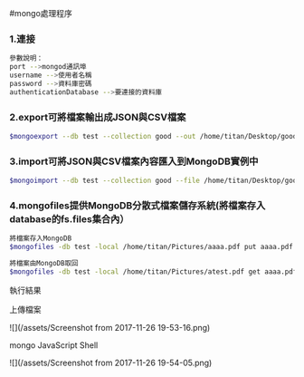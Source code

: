 #mongo處理程序

### 1.連接

```bash
參數說明：
port -->mongod通訊埠
username -->使用者名稱
password -->資料庫密碼
authenticationDatabase -->要連接的資料庫
```

### 2.export可將檔案輸出成JSON與CSV檔案

```bash
$mongoexport --db test --collection good --out /home/titan/Desktop/good.json
```

### 3.import可將JSON與CSV檔案內容匯入到MongoDB實例中

```bash
$mongoimport --db test --collection good --file /home/titan/Desktop/good.json
```

### 4.mongofiles提供MongoDB分散式檔案儲存系統\(將檔案存入database的fs.files集合內）

```bash
將檔案存入MongoDB
$mongofiles -db test -local /home/titan/Pictures/aaaa.pdf put aaaa.pdf

將檔案由MongoDB取回
$mongofiles -db test -local /home/titan/Pictures/atest.pdf get aaaa.pdf
```

執行結果

上傳檔案

![](/assets/Screenshot from 2017-11-26 19-53-16.png)

mongo JavaScript Shell

![](/assets/Screenshot from 2017-11-26 19-54-05.png)
